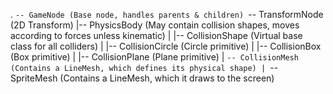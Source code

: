 .
`-- GameNode (Base node, handles parents & children)
	`-- TransformNode (2D Transform)
		|-- PhysicsBody (May contain collision shapes, moves according to forces unless kinematic)
		|
		|-- CollisionShape (Virtual base class for all colliders)
		|	|-- CollisionCircle (Circle primitive)
		|	|-- CollisionBox (Box primitive)
		|	|-- CollisionPlane (Plane primitive)
		|	`-- CollisionMesh (Contains a LineMesh, which defines its physical shape)
		|
		`-- SpriteMesh (Contains a LineMesh, which it draws to the screen)
